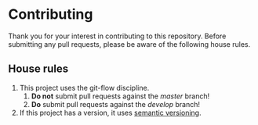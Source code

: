 # Contributing

Thank you for your interest in contributing to this repository. Before submitting any pull requests, please be aware of the following house rules.

## House rules

1. This project uses the git-flow discipline.
	1. **Do not** submit pull requests against the *master* branch!
	2. **Do** submit pull requests against the *develop* branch!
2. If this project has a version, it uses [semantic versioning](http://semver.org).